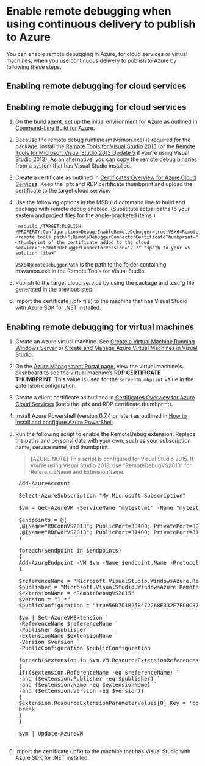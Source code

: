 <properties
	pageTitle="Enable remote debugging with continuous delivery | Windows Azure"
	description="Learn how to enable remote debugging when using continuous delivery to deploy to Azure"
	services="cloud-services"
	documentationCenter=".net"
	authors="kempb"
	manager="douge"
	editor="tglee"/>

<tags
	ms.service="cloud-services"
	ms.date="10/19/2015"
	wacn.date=""/>
# Enable remote debugging when using continuous delivery to publish to Azure

You can enable remote debugging in Azure, for cloud services or virtual machines, when you use [continuous delivery](/documentation/articles/cloud-services-dotnet-continuous-delivery) to publish to Azure by following these steps.

## Enabling remote debugging for cloud services


## <a name="cloudservice"></a>Enabling remote debugging for cloud services

1. On the build agent, set up the initial environment for Azure as outlined in [Command-Line Build for Azure](http://msdn.microsoft.com/zh-cn/library/hh535755.aspx).
2. Because the remote debug runtime (msvsmon.exe) is required for the package, install the [Remote Tools for Visual Studio 2015](http://www.microsoft.com/download/details.aspx?id=48155) (or the [Remote Tools for Microsoft Visual Studio 2013 Update 5](https://www.microsoft.com/download/details.aspx?id=48156) if you’re using Visual Studio 2013). As an alternative, you can copy the remote debug binaries from a system that has Visual Studio installed.
3. Create a certificate as outlined in [Certificates Overview for Azure Cloud Services](/documentation/articles/cloud-services-certs-create). Keep the .pfx and RDP certificate thumbprint and upload the certificate to the target cloud service.
4. Use the following options in the MSBuild command line to build and package with remote debug enabled. (Substitute actual paths to your system and project files for the angle-bracketed items.)

		msbuild /TARGET:PUBLISH /PROPERTY:Configuration=Debug;EnableRemoteDebugger=true;VSX64RemoteDebuggerPath="<remote tools path>";RemoteDebuggerConnectorCertificateThumbprint="<thumbprint of the certificate added to the cloud service>";RemoteDebuggerConnectorVersion="2.7" "<path to your VS solution file>"

	`VSX64RemoteDebuggerPath` is the path to the folder containing msvsmon.exe in the Remote Tools for Visual Studio.

5. Publish to the target cloud service by using the package and .cscfg file generated in the previous step.
6. Import the certificate (.pfx file) to the machine that has Visual Studio with Azure SDK for .NET installed.

## Enabling remote debugging for virtual machines

1. Create an Azure virtual machine. See [Create a Virtual Machine Running Windows Server](/documentation/articles/virtual-machines-windows-tutorial) or [Create and Manage Azure Virtual Machines in Visual Studio](/documentation/articles/vs-azure-tools-virtual-machines-create-manage).
2. On the [Azure Management Portal page](https://manage.windowsazure.cn/), view the virtual machine's dashboard to see the virtual machine’s **RDP CERTIFICATE THUMBPRINT**. This value is used for the `ServerThumbprint` value in the extension configuration.
3. Create a client certificate as outlined in [Certificates Overview for Azure Cloud Services](/documentation/articles/cloud-services-certs-create) (keep the .pfx and RDP certificate thumbprint).
4. Install Azure Powershell (version 0.7.4 or later) as outlined in [How to install and configure Azure PowerShell](/documentation/articles/powershell-install-configure).
5. Run the following script to enable the RemoteDebug extension. Replace the paths and personal data with your own, such as your subscription name, service name, and thumbprint.

	>[AZURE.NOTE] This script is configured for Visual Studio 2015. If you’re using Visual Studio 2013, use "RemoteDebugVS2013" for ReferenceName and ExtensionName.

	<pre>
    Add-AzureAccount

    Select-AzureSubscription "My Microsoft Subscription"

    $vm = Get-AzureVM -ServiceName "mytestvm1" -Name "mytestvm1"

    $endpoints = @(
    ,@{Name="RDConnVS2013"; PublicPort=30400; PrivatePort=30398}
    ,@{Name="RDFwdrVS2013"; PublicPort=31400; PrivatePort=31398}
    )

    foreach($endpoint in $endpoints)
    {
    Add-AzureEndpoint -VM $vm -Name $endpoint.Name -Protocol tcp -PublicPort $endpoint.PublicPort -LocalPort $endpoint.PrivatePort
    }

    $referenceName = "Microsoft.VisualStudio.WindowsAzure.RemoteDebug.RemoteDebugVS2015"
    $publisher = "Microsoft.VisualStudio.WindowsAzure.RemoteDebug"
    $extensionName = "RemoteDebugVS2015"
    $version = "1.*"
    $publicConfiguration = "<PublicConfig><Connector.Enabled>true</Connector.Enabled><ClientThumbprint>56D7D1B25B472268E332F7FC0C87286458BFB6B2</ClientThumbprint><ServerThumbprint>E7DCB00CB916C468CC3228261D6E4EE45C8ED3C6</ServerThumbprint><ConnectorPort>30398</ConnectorPort><ForwarderPort>31398</ForwarderPort></PublicConfig>"

    $vm | Set-AzureVMExtension `
    -ReferenceName $referenceName `
    -Publisher $publisher `
    -ExtensionName $extensionName `
    -Version $version `
    -PublicConfiguration $publicConfiguration

    foreach($extension in $vm.VM.ResourceExtensionReferences)
    {
    if(($extension.ReferenceName -eq $referenceName) `
    -and ($extension.Publisher -eq $publisher) `
    -and ($extension.Name -eq $extensionName) `
    -and ($extension.Version -eq $version))
    {
    $extension.ResourceExtensionParameterValues[0].Key = 'config.txt'
    break
    }
    }

    $vm | Update-AzureVM
	</pre>

6. Import the certificate (.pfx) to the machine that has Visual Studio with Azure SDK for .NET installed.

